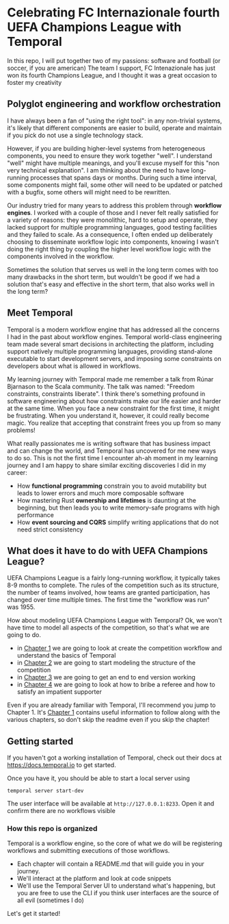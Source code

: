 # Celebrating FC Internazionale fourth UEFA Champions League with Temporal

In this repo, I will put together two of my passions: software and football (or soccer, if you are american)
The team I support, FC Intenazionale has just won its fourth Champions League, and I thought it was a great occasion to foster my creativity

## Polyglot engineering and workflow orchestration

I have always been a fan of "using the right tool": in any non-trivial systems, it's likely that different components are easier to build, operate and maintain if you pick do not use a single technology stack.

However, if you are building higher-level systems from heterogeneous components, you need to ensure they work together "well". I understand "well" might have multiple meanings, and you'll excuse myself for this "non very technical explanation". I am thinking about the need to have long-running processes that spans days or months. During such a time interval, some components might fail, some other will need to be updated or patched with a bugfix, some others will might need to be rewritten.

Our industry tried for many years to address this problem through **workflow engines**. I worked with a couple of those and I never felt really satisfied for a variety of reasons: they were monolithic, hard to setup and operate, they lacked support for multiple programming languages, good testing facilities and they failed to scale.  As a consequence, I often ended up deliberately choosing to disseminate workflow logic into components, knowing I wasn't doing the right thing by coupling the higher level workflow logic with the components involved in the workflow. 

Sometimes the solution that serves us well in the long term comes with too many drawbacks in the short term, but wouldn't be good if we had a solution that's easy and effective in the short term, that also works well in the long term? 

## Meet Temporal

Temporal is a modern workflow engine that has addressed all the concerns I had in the past about workflow engines. 
Temporal world-class engineering team made several smart decisions in architecting the platform, including support natively multiple programming languages, providing stand-alone executable to start development servers, and imposing some constraints on developers about what is allowed in workflows.

My learning journey with Temporal made me remember a talk from Rúnar Bjarnason to the Scala community. The talk was named: "Freedom constraints, constraints liberate". I think there's something profound in software engineering about how constraints make our life easier and harder at the same time. When you face a new constraint for the first time, it might be frustrating. When you understand it, however, it could really become magic. You realize that accepting that constraint frees you up from so many problems!  

What really passionates me is writing software that has business impact and can change the world, and Temporal has uncovered for me new ways to do so. This is not the first time I encounter ah-ah moment in my learning journey and I am happy to share similar exciting discoveries I did in my career:

- How **functional programming** constrain you to avoid mutability but leads to lower errors and much more composable software
- How mastering Rust **ownership and lifetimes** is daunting at the beginning, but then leads you to write memory-safe programs with high performance
- How **event sourcing and CQRS** simplify writing applications that do not need strict consistency  


## What does it have to do with UEFA Champions League?

UEFA Champions League is a fairly long-running workflow, it typically takes 8-9 months to complete. The rules of the competition such as its structure, the number of teams involved, how teams are granted participation, has changed over time multiple times. The first time the "workflow was run" was 1955. 

How about modeling UEFA Champions League with Temporal? Ok, we won't have time to model all aspects of the competition, so that's what we are going to do.

- in [Chapter 1](./chapter1) we are going to look at create the competition workflow and understand the basics of Temporal
- in [Chapter 2](./chapter2) we are going to start modeling the structure of the competition
- in [Chapter 3](./chapter3) we are going to get an end to end version working
- in [Chapter 4](./chapter4) we are going to look at how to bribe a referee and how to satisfy an impatient supporter 


Even if you are already familiar with Temporal, I'll recommend you jump to Chapter 1. It's [Chapter 1](./chapter1/README.md) contains useful information to follow along with the various chapters, so don't skip the readme even if you skip the chapter!

## Getting started

If you haven't got a working installation of Temporal, check out their docs at https://docs.temporal.io to get started.

Once you have it, you should be able to start a local server using

```shell
temporal server start-dev
```

The user interface will be available at `http://127.0.0.1:8233`. Open it and confirm there are no workflows visible

### How this repo is organized

Temporal is a workflow engine, so the core of what we do will be registering workflows and submitting executions of those workflows.
- Each chapter will contain a README.md that will guide you in your journey.
- We'll interact at the platform and look at code snippets
- We'll use the Temporal Server UI to understand what's happening, but you are free to use the CLI if you think user interfaces are the source of all evil (sometimes I do)


Let's get it started!
